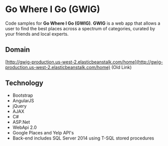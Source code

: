 Go Where I Go (GWIG)
======
Code samples for **Go Where I Go (GWIG)**. **GWIG** is a web app that allows a user to find the best places across a spectrum of categories, curated by your friends and local experts.

## Domain
[http://gwig-production.us-west-2.elasticbeanstalk.com/home](http://gwig-production.us-west-2.elasticbeanstalk.com/home) (Old Link)

## Technology
* Bootstrap
* AngularJS
* jQuery
* AJAX
* C#
* ASP.Net
* WebApi 2.0
* Google Places and Yelp API's
* Back-end includes SQL Server 2014 using T-SQL stored procedures
